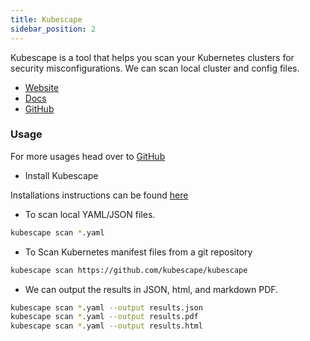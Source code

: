 ```yaml
---
title: Kubescape
sidebar_position: 2
---
```



Kubescape is a tool that helps you scan your Kubernetes clusters for security misconfigurations. We can scan local cluster and config files.

- [Website](https://armosec.io/kubescape)
- [Docs](https://hub.armosec.io/docs)
- [GitHub](https://github.com/kubescape/kubescape)

 
### Usage

For more usages head over to [GitHub](https://github.com/kubescape/kubescape)

- Install Kubescape

Installations instructions can be found [here](https://github.com/kubescape/kubescape#install-on-macos)

- To scan local YAML/JSON files.

```bash
kubescape scan *.yaml
```

- To Scan Kubernetes manifest files from a git repository

```bash
kubescape scan https://github.com/kubescape/kubescape
```

- We can output the results in JSON, html, and markdown PDF.

```bash
kubescape scan *.yaml --output results.json
kubescape scan *.yaml --output results.pdf
kubescape scan *.yaml --output results.html
```